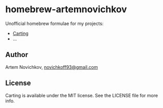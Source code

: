 # homebrew-artemnovichkov

Unofficial homebrew formulae for my projects:

- [Carting](https://github.com/artemnovichkov/Carting)
- ...

## Author

Artem Novichkov, novichkoff93@gmail.com

## License

Carting is available under the MIT license. See the LICENSE file for more info.